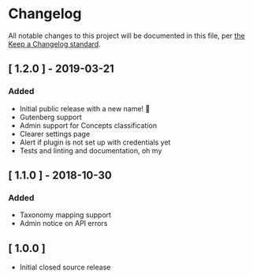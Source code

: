 # Changelog

All notable changes to this project will be documented in this file, per [the Keep a Changelog standard](http://keepachangelog.com/).

## [ 1.2.0 ] - 2019-03-21
### Added
* Initial public release with a new name! 🎉
* Gutenberg support
* Admin support for Concepts classification
* Clearer settings page
* Alert if plugin is not set up with credentials yet
* Tests and linting and documentation, oh my

## [ 1.1.0 ] - 2018-10-30
### Added
* Taxonomy mapping support
* Admin notice on API errors

## [ 1.0.0 ]
* Initial closed source release
